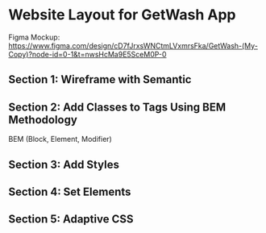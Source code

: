 # Website Layout for GetWash App

Figma Mockup: <https://www.figma.com/design/cD7fJrxsWNCtmLVxmrsFka/GetWash-(My-Copy)?node-id=0-1&t=nwsHcMa9E5SceM0P-0>

## Section 1: Wireframe with Semantic

## Section 2: Add Classes to Tags Using BEM Methodology

BEM (Block, Element, Modifier)

## Section 3: Add Styles

## Section 4: Set Elements

## Section 5: Adaptive CSS
